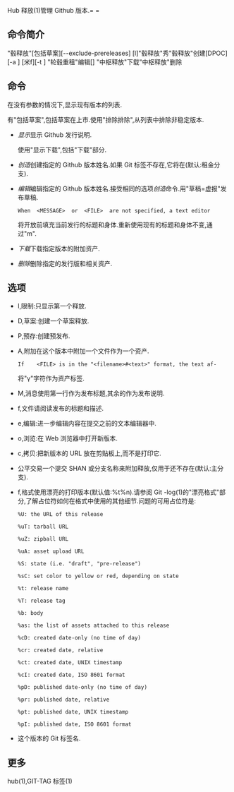 Hub 释放(1)管理 Github 版本.= =

## 命令简介

"毂释放"[包括草案][--exclude-prereleases] [l<LIMIT>]"毂释放"秀<TAG>"毂释放"创建[DPOC][-a <file>] [米<MESSAGE>f<FILE>][-t <target>] <TAG>"轮毂重租"编辑[<options>] <TAG>"中枢释放"下载<TAG>"中枢释放"删除<TAG>

## 命令

在没有参数的情况下,显示现有版本的列表.

有"包括草案",包括草案在上市.使用"排除排除",从列表中排除非稳定版本.

- *显示*显示 Github 发行说明<TAG>.

  使用"显示下载",包括"下载"部分.

- *创造*创建指定的 Github 版本<TAG>姓名.如果 Git 标签<TAG>不存在,它将在<TARGET>(默认:租金分支).

- *编辑*编辑指定的 Github 版本<TAG>姓名.接受相同的选项*创造*命令.用"草稿=虚报"发布草稿.

  ```
  When  <MESSAGE>  or  <FILE>  are not specified, a text editor
  ```

  将开放前填充当前发行的标题和身体.重新使用现有的标题和身体不变,通过"m".

- *下载*下载指定版本的附加资产<TAG>.

- *删除*删除指定的发行版和相关资产<TAG>.

## 选项

- l,限制:只显示第一个<LIMIT>释放.

- D,草案:创建一个草案释放.

- P,预存:创建预发布.

- A,附加<FILE>在这个版本中附加一个文件作为一个资产.

  ```
  If	<FILE> is in the "<filename>#<text>" format, the text af-
  ```

  将"γ"字符作为资产标签.

- M,消息<MESSAGE>使用第一行<MESSAGE>作为发布标题,其余的作为发布说明.

- f,文件<FILE>请阅读发布的标题和描述<FILE>.

- e,编辑:进一步编辑内容<FILE>在提交之前的文本编辑器中.

- o,浏览:在 Web 浏览器中打开新版本.

- c,拷贝:把新版本的 URL 放在剪贴板上,而不是打印它.

- 公平交易<TARGET>一个提交 SHAN 或分支名称来附加释放,仅用于<TAG>还不存在(默认:主分支).

- f,格式<FORMAT>使用漂亮的打印版本<FORMAT>(默认值:%t%n).请参阅 Git -log(1)的"漂亮格式"部分,了解占位符如何在格式中使用的其他细节.问题的可用占位符是:

  ```
  %U: the URL of this release

  %uT: tarball URL

  %uZ: zipball URL

  %uA: asset upload URL

  %S: state (i.e. "draft", "pre-release")

  %sC: set color to yellow or red, depending on state

  %t: release name

  %T: release tag

  %b: body

  %as: the list of assets attached to this release

  %cD: created date-only (no time of day)

  %cr: created date, relative

  %ct: created date, UNIX timestamp

  %cI: created date, ISO 8601 format

  %pD: published date-only (no time of day)

  %pr: published date, relative

  %pt: published date, UNIX timestamp

  %pI: published date, ISO 8601 format
  ```

- <TAG>这个版本的 Git 标签名.

## 更多

hub(1),GIT-TAG 标签(1)
